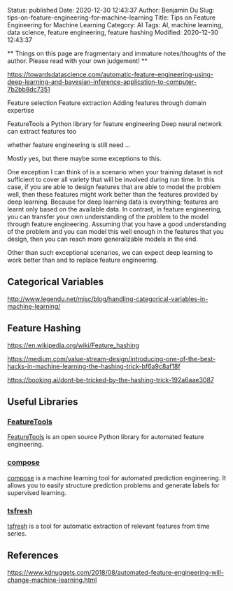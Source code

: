 Status: published
Date: 2020-12-30 12:43:37
Author: Benjamin Du
Slug: tips-on-feature-engineering-for-machine-learning
Title: Tips on Feature Engineering for Machine Learning
Category: AI
Tags: AI, machine learning, data science, feature engineering, feature hashing
Modified: 2020-12-30 12:43:37

**
Things on this page are fragmentary and immature notes/thoughts of the author.
Please read with your own judgement!
**

https://towardsdatascience.com/automatic-feature-engineering-using-deep-learning-and-bayesian-inference-application-to-computer-7b2bb8dc7351

Feature selection
Feature extraction
Adding features through domain expertise

FeatureTools a Python library for feature engineering
Deep neural network can extract features too

whether feature engineering is still need ...

Mostly yes, but there maybe some exceptions to this.

One exception I can think of is a scenario when your training dataset is not sufficient to cover all variety that will be involved during run time. In this case, if you are able to design features that are able to model the problem well, then these features might work better than the features provided by deep learning. Because for deep learning data is everything; features are learnt only based on the available data. In contrast, in feature engineering, you can transfer your own understanding of the problem to the model through feature engineering. Assuming that you have a good understanding of the problem and you can model this well enough in the features that you design, then you can reach more generalizable models in the end.

Other than such exceptional scenarios, we can expect deep learning to work better than and to replace feature engineering.


## Categorical Variables

http://www.legendu.net/misc/blog/handling-categorical-variables-in-machine-learning/

## Feature Hashing

https://en.wikipedia.org/wiki/Feature_hashing

https://medium.com/value-stream-design/introducing-one-of-the-best-hacks-in-machine-learning-the-hashing-trick-bf6a9c8af18f

https://booking.ai/dont-be-tricked-by-the-hashing-trick-192a6aae3087

## Useful Libraries

### [FeatureTools](https://github.com/alteryx/featuretools)
[FeatureTools](https://github.com/alteryx/featuretools)
is an open source Python library for automated feature engineering.

### [compose](https://github.com/alteryx/compose)
[compose](https://github.com/alteryx/compose)
is a machine learning tool for automated prediction engineering. 
It allows you to easily structure prediction problems and generate labels for supervised learning.

### [tsfresh](https://github.com/blue-yonder/tsfresh)
[tsfresh](https://github.com/blue-yonder/tsfresh)
is a tool for automatic extraction of relevant features from time series.

## References

https://www.kdnuggets.com/2018/08/automated-feature-engineering-will-change-machine-learning.html
